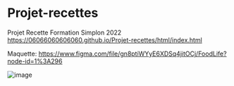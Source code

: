 # Projet-recettes
Projet Recette Formation Simplon 2022
https://06066060606060.github.io/Projet-recettes/html/index.html  

Maquette:
https://www.figma.com/file/gn8ptiWYyE6XDSq4jitOCj/FoodLife?node-id=1%3A296



![image](https://user-images.githubusercontent.com/10818228/167295722-13007a68-e695-491a-a5d9-42087c47441b.png)
